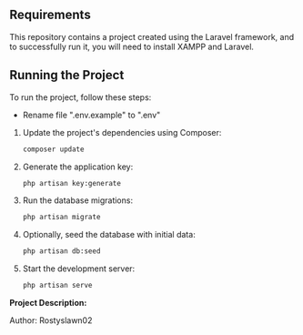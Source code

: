 ## Requirements

This repository contains a project created using the Laravel framework, and to successfully run it, you will need to install XAMPP and Laravel.

## Running the Project

To run the project, follow these steps:
- Rename file ".env.example" to ".env"

1. Update the project's dependencies using Composer:

    ```bash
    composer update
    ```

2. Generate the application key:

    ```bash
    php artisan key:generate
    ```

3. Run the database migrations:

    ```bash
    php artisan migrate
    ```

4. Optionally, seed the database with initial data:

    ```bash
    php artisan db:seed
    ```

5. Start the development server:

    ```bash
    php artisan serve
    ```

**Project Description:**

Author: Rostyslawn02
